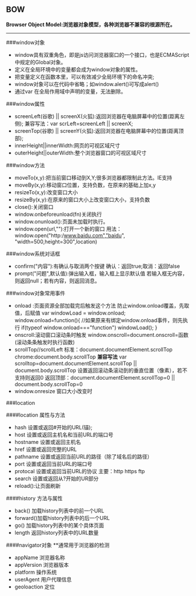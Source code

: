 BOW
---
**Browser Object Model:浏览器对象模型，各种浏览器不兼容的根源所在。**

---

###window对象
+ window具有双重角色，即是js访问浏览器窗口的一个接口，也是ECMAScript中规定的Global对象。
+ 定义在全局环境中的变量都会成为window对象的属性。
+ 把变量定义在函数本里，可以有效减少全局环境下的命名冲突;
+ window对象可以在代码中省略；如window.alert()可写成alert()
+ 通过var 在全局作用域中声明的变量，无法删除。

###window属性
+ screenLeft(谷歌) || screenX(火狐):返回浏览器在电脑屏幕中的位置(距离左侧);
    兼容写法：var scrLeft=screenLeft || screenX;
+ screenTop(谷歌) || screenY(火狐):返回浏览器在电脑屏幕中的位置(距离顶部);
+ innerHeight||innerWidth:网页的可视区域尺寸
+ outerHeight||outerWidth:整个浏览器窗口的可视区域尺寸



###window方法
+ moveTo(x,y):把当前窗口移动到X,Y;很多浏览器都限制此方法。IE支持
+ moveBy(x,y):移动窗口位置，支持负数，在原来的基础上加x,y
+ resizeTo(x,y):改变窗口大小
+ resizeBy(x,y):在原来的窗口大小上改变窗口大小，支持负数
+ close():关闭窗口
+ window.onbeforeunload(fn)关闭执行
+ window.onunload():页面未加载时执行。
+ window.open(url,""):打开一个新的窗口
    用法：window.open("http:/www.baidu.com","baidu",
    "width=500,height=300",location)


###window系统对话框
+ confirm("内容"):有确认与取消两个按键
    确认：返回true;取消：返回false
+ prompt("问题",默认值):弹出输入框，输入框上显示默认值
    若输入框无内容，则返回null；若有内容，则返回消息。

###window对象常用事件
+ onload :页面资源全部加载完后触发这个方法
    防止window.onload覆盖，先取值，后赋值
    var windowLoad = window.onload;
    window.onload=function(){
        //如果原来有绑定window.onload事件，则先执行
        if(typeof window.onload==="function")
            windowLoad();
    }
+ onscroll:滚动窗口滚动条时触发 
    window.onscroll=document.onscroll=函数(滚动条条触发时执行函数)
+ scrollTop//scrollLeft
    标准：document.documentElement.scrollTop
    chrome:document.body.scrollTop
    **兼容写法**
    var scrolltop=document.documentElement.scrollTop || document.body.scrollTop
    设置返回滚动条滚动到的垂直位置（像素），若不支持则返回0 
    返回顶部：document.documentElement.scrollTop=0 || document.body.scrollTop=0 
+ window.onresize  窗口大小改变时
 
###location

####location 属性与方法
+ hash 设置或返回#开始的URL(锚);
+ host 设置或返回主机名和当前URL的端口号
+ hostname 设置或返回主机名
+ href 设置或返回完整的URL
+ pathname 设置或返回当前URL的路径（除了域名后的路径）
+ port 设置或返回当前URL的端口号
+ protocal 设置或返回当前URL的协议
    主要：http https ftp
+ search 设置或返回从?开始的UR部分
+ reload():让页面刷新

####history 方法与属性
+ back() 加载history列表中的前一个URL
+ forward()加载history列表中的后一个URL
+ go() 加载history列表中的某个具体页面
+ length 返回history列表中的URL数量

####navigator对象
**通常用于浏览器的检测
+ appName 浏览器名称
+ appVersion 浏览器版本
+ platform 操作系统
+ userAgent 用户代理信息
+ geoloaction 定位



